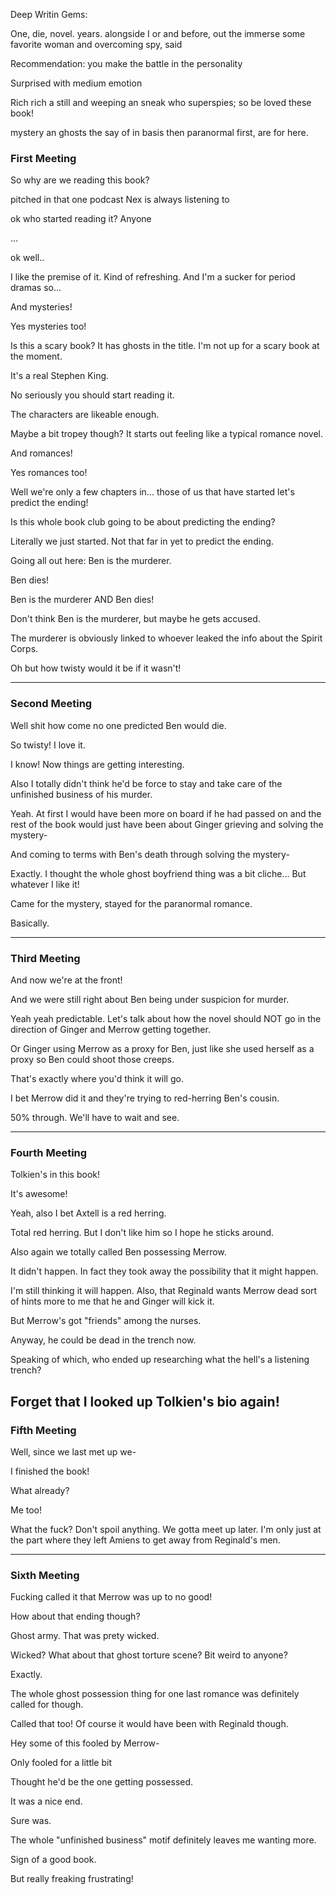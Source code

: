 Deep Writin Gems:

One, die, novel. years. alongside I or and before, out the immerse some favorite woman and overcoming spy, said

Recommendation: you make the battle in the personality

Surprised with medium emotion

Rich rich a still and weeping an sneak who superspies; so be loved these book!

mystery an ghosts the say of in basis then paranormal first, are for here.


### First Meeting
So why are we reading this book?

pitched in that one podcast Nex is always listening to

ok who started reading it? Anyone

...

ok well..

I like the premise of it.  Kind of refreshing.  And I'm a sucker for period dramas so...

And mysteries! 

Yes mysteries too!  

Is this a scary book?  It has ghosts in the title.  I'm not up for a scary book at the moment.

It's a real Stephen King.

No seriously you should start reading it.  

The characters are likeable enough.  

Maybe a bit tropey though?  It starts out feeling like a typical romance novel.

And romances! 

Yes romances too!  

Well we're only a few chapters in... those of us that have started let's predict the ending!

Is this whole book club going to be about predicting the ending?

Literally we just started.  Not that far in yet to predict the ending.

Going all out here: Ben is the murderer.

Ben dies!  

Ben is the murderer AND Ben dies!

Don't think Ben is the murderer, but maybe he gets accused.

The murderer is obviously linked to whoever leaked the info about the Spirit Corps.

Oh but how twisty would it be if it wasn't!

---
### Second Meeting
Well shit how come no one predicted Ben would die.

So twisty! I love it.

I know! Now things are getting interesting.  

Also I totally didn't think he'd be force to stay and take care of the unfinished business of his murder.

Yeah.  At first I would have been more on board if he had passed on and the rest of the book would just have been about Ginger grieving and solving the mystery-

And coming to terms with Ben's death through solving the mystery-

Exactly.  I thought the whole ghost boyfriend thing was a bit cliche... But whatever I like it!

Came for the mystery, stayed for the paranormal romance.  

Basically.

---
### Third Meeting
And now we're at the front!

And we were still right about Ben being under suspicion for murder.

Yeah yeah predictable.  Let's talk about how the novel should NOT go in the direction of Ginger and Merrow getting together.

Or Ginger using Merrow as a proxy for Ben, just like she used herself as a proxy so Ben could shoot those creeps.

That's exactly where you'd think it will go.

I bet Merrow did it and they're trying to red-herring Ben's cousin.

50% through.  We'll have to wait and see.

---
### Fourth Meeting
Tolkien's in this book!

It's awesome!  

Yeah, also I bet Axtell is a red herring.  

Total red herring.  But I don't like him so I hope he sticks around.

Also again we totally called Ben possessing Merrow.  

It didn't happen.  In fact they took away the possibility that it might happen.  

I'm still thinking it will happen.  Also, that Reginald wants Merrow dead sort of hints more to me that he and Ginger will kick it.

But Merrow's got "friends" among the nurses.  

Anyway, he could be dead in the trench now.

Speaking of which, who ended up researching what the hell's a listening trench?

Forget that I looked up Tolkien's bio again!
---
### Fifth Meeting
Well, since we last met up we-

I finished the book!

What already?

Me too!

What the fuck? Don't spoil anything.  We gotta meet up later.  I'm only just at the part where they left Amiens to get away from Reginald's men.

---
### Sixth Meeting

Fucking called it that Merrow was up to no good! 

How about that ending though?

Ghost army.  That was prety wicked.  

Wicked?  What about that ghost torture scene?  Bit weird to anyone?  

Exactly.  

The whole ghost possession thing for one last romance was definitely called for though.

Called that too!  Of course it would have been with Reginald though.

Hey some of this fooled by Merrow-

Only fooled for a little bit

Thought he'd be the one getting possessed.

It was a nice end.  

Sure was.  

The whole "unfinished business" motif definitely leaves me wanting more.  

Sign of a good book.

But really freaking frustrating!



